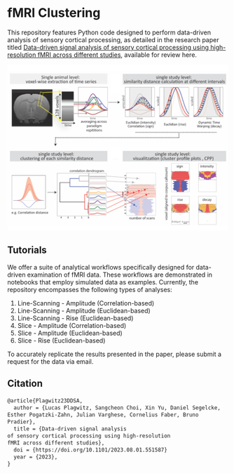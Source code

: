 # fMRI Clustering

This repository features Python code designed 
to perform data-driven analysis of sensory 
cortical processing, as detailed in the 
research paper titled [Data-driven signal analysis 
of sensory cortical processing using high-resolution 
fMRI across different studies](https://www.biorxiv.org/content/10.1101/2023.08.01.551587v1), 
available for review here.

<p align="center">
<img src="./demo/img.png">
</p>

## Tutorials

We offer a suite of analytical workflows specifically 
designed for data-driven examination of fMRI data. 
These workflows are demonstrated in notebooks that 
employ simulated data as examples. Currently, the 
repository encompasses the following types of analyses:
1. Line-Scanning - Amplitude (Correlation-based)
2. Line-Scanning - Amplitude (Euclidean-based)
3. Line-Scanning - Rise (Euclidean-based)
4. Slice - Amplitude (Correlation-based)
5. Slice - Amplitude (Euclidean-based)
6. Slice - Rise (Euclidean-based)

To accurately replicate the results presented in the paper, 
please submit a request for the data via email.

## Citation

```
@article{Plagwitz23DDSA,
  author = {Lucas Plagwitz, Sangcheon Choi, Xin Yu, Daniel Segelcke, Esther Pogatzki-Zahn, Julian Varghese, Cornelius Faber, Bruno Pradier},
  title = {Data-driven signal analysis 
of sensory cortical processing using high-resolution 
fMRI across different studies},
  doi = {https://doi.org/10.1101/2023.08.01.551587}
  year = {2023},
}
```